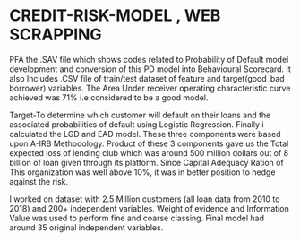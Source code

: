 # CREDIT-RISK-MODEL , WEB SCRAPPING
PFA the .SAV file which shows codes related to Probability of Default model development and conversion of this PD model into Behavioural Scorecard. It also Includes .CSV file of train/test dataset of feature and target(good_bad borrower) variables. The Area Under receiver operating characteristic curve achieved was 71% i.e considered to be a good model. 

Target-To determine which customer will default on their loans and the associated probabilities of default using Logistic Regression. Finally i calculated the LGD and EAD model. These three components were based upon A-IRB Methodology. Product of these 3 components gave us the Total expected loss of lending club which was around 500 million dollars out of 8 billion of loan given through its platform. Since Capital Adequacy Ration of This organization was well above 10%, it was in better position to hedge against the risk.


I worked on dataset with 2.5 Million customers (all loan data from 2010 to 2018) and 200+ independent variables. Weight of evidence and Information Value was used to perform fine and coarse classing. Final model had around 35 original independent variables.
